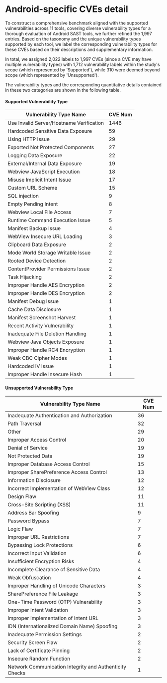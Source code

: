 # Android-specific CVEs detail

To construct a comprehensive benchmark aligned with the supported vulnerabilities across 11 tools, covering diverse vulnerability types for a thorough evaluation of Android SAST tools, we further refined the 1,997 entries. Based on the taxonomy and the unique vulnerability types supported by each tool, we label the corresponding vulnerability types for these CVEs based on their descriptions and supplementary information. 

In total, we assigned 2,022 labels to 1,997 CVEs (since a CVE may have multiple vulnerability types) with 1,712 vulnerability labels within the study's scope (which represented by 'Supported'), while 310 were deemed beyond scope (which represented by 'Unsupported'). 

The vulnerability types and the corresponding quantitative details contained in these two categories are shown in the following table.

#### Supported Vulnerability Type

| Vulnerability Type Name                  | CVE Num |
| ---------------------------------------- | ------- |
| Use Invalid Server/Hostname Verification | 1446    |
| Hardcoded Sensitive Data Exposure        | 59      |
| Using HTTP Issue                         | 29      |
| Exported Not Protected Components        | 27      |
| Logging Data Exposure                    | 22      |
| External/Internal Data Exposure          | 19      |
| Webview JavaScript Execution             | 18      |
| Misuse Implicit Intent Issue             | 17      |
| Custom URL Scheme                        | 15      |
| SQL injection                            | 9       |
| Empty Pending Intent                     | 8       |
| Webview Local File Access                | 7       |
| Runtime Command Execution Issue          | 5       |
| Manifest Backup Issue                    | 4       |
| WebView Insecure URL Loading             | 3       |
| Clipboard Data Exposure                  | 2       |
| Mode World Storage Writable Issue        | 2       |
| Rooted Device Detection                  | 2       |
| ContentProvider Permissions Issue        | 2       |
| Task Hijacking                           | 2       |
| Improper Handle AES Encryption           | 2       |
| Improper Handle DES Encryption           | 2       |
| Manifest Debug Issue                     | 1       |
| Cache Data Disclosure                    | 1       |
| Manifest Screenshot Harvest              | 1       |
| Recent Activity Vulnerability            | 1       |
| Inadequate File Deletion Handling        | 1       |
| Webview Java Objects Exposure            | 1       |
| Improper Handle RC4 Encryption           | 1       |
| Weak CBC Cipher Modes                    | 1       |
| Hardcoded IV Issue                       | 1       |
| Improper Handle Insecure Hash            | 1       |

#### Unsupported Vulnerability Type

| Vulnerability Type Name                                 | CVE Num |
| ------------------------------------------------------- | ------- |
| Inadequate Authentication and Authorization             | 36      |
| Path Traversal                                          | 32      |
| Other                                                   | 29      |
| Improper Access Control                                 | 20      |
| Denial of Service                                       | 19      |
| Not Protected Data                                      | 19      |
| Improper Database Access Control                        | 15      |
| Improper SharePreference Access Control                 | 13      |
| Information Disclosure                                  | 12      |
| Incorrect Implementation of WebView Class               | 12      |
| Design Flaw                                             | 11      |
| Cross-Site Scripting (XSS)                              | 11      |
| Address Bar Spoofing                                    | 9       |
| Password Bypass                                         | 7       |
| Logic Flaw                                              | 7       |
| Improper URL Restrictions                               | 7       |
| Bypassing Lock Protections                              | 6       |
| Incorrect Input Validation                              | 6       |
| Insufficient Encryption Risks                           | 4       |
| Incomplete Clearance of Sensitive Data                  | 4       |
| Weak Obfuscation                                        | 4       |
| Improper Handling of Unicode Characters                 | 3       |
| SharePreference File Leakage                            | 3       |
| One-Time Password (OTP) Vulnerability                   | 3       |
| Improper Intent Validation                              | 3       |
| Improper Implementation of Intent URL                   | 3       |
| IDN (Internationalized Domain Name) Spoofing            | 3       |
| Inadequate Permission Settings                          | 2       |
| Security Screen Flaw                                    | 2       |
| Lack of Certificate Pinning                             | 2       |
| Insecure Random Function                                | 2       |
| Network Communication Integrity and Authenticity Checks | 1       |

